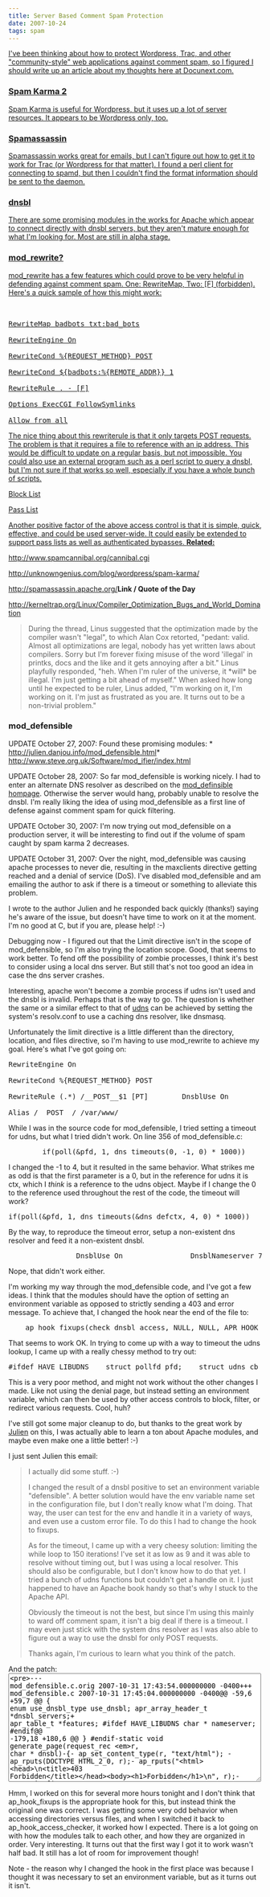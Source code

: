 ```yaml
---
title: Server Based Comment Spam Protection
date: 2007-10-24
tags: spam
---
```

<a href="http://www.docunext.com/2007/10/server-based-comment-spam-protection/">

I've been thinking about how to protect Wordpress, Trac, and other "community-style" web applications against comment spam, so I figured I should write up an article about my thoughts here at Docunext.com.
<h3>Spam Karma 2</h3>

Spam Karma is useful for Wordpress, but it uses up a lot of server resources. It appears to be Wordpress only, too.
<h3>Spamassassin</h3>

Spamassassin works great for emails, but I can't figure out how to get it to work for Trac (or Wordpress for that matter). I found a perl client for connecting to spamd, but then I couldn't find the format information should be sent to the daemon.
<h3>dnsbl</h3>

There are some promising modules in the works for Apache which appear to connect directly with dnsbl servers, but they aren't mature enough for what I'm looking for. Most are still in alpha stage.
<h3>mod_rewrite?</h3>

mod_rewrite has a few features which could prove to be very helpful in defending against comment spam. One: RewriteMap, Two: [F] (forbidden). Here's a quick sample of how this might work:

<pre><Directory /var/www>

RewriteMap badbots txt:bad_bots

RewriteEngine On

RewriteCond %{REQUEST_METHOD} POST

RewriteCond ${badbots:%{REMOTE_ADDR}} 1

RewriteRule . - [F]

Options ExecCGI FollowSymlinks

Allow from all</Directory></pre>

The nice thing about this rewriterule is that it only targets POST requests. The problem is that it requires a file to reference with an ip address. This would be difficult to update on a regular basis, but not impossible. You could also use an external program such as a perl script to query a dnsbl, but I'm not sure if that works so well, especially if you have a whole bunch of scripts.

Block List

Pass List

Another positive factor of the above access control is that it is simple, quick, effective, and could be used server-wide. It could easily be extended to support pass lists as well as authenticated bypasses. <b>Related:</b>

<a href="http://www.spamcannibal.org/cannibal.cgi">http://www.spamcannibal.org/cannibal.cgi</a>

<a href="http://unknowngenius.com/blog/wordpress/spam-karma/">http://unknowngenius.com/blog/wordpress/spam-karma/</a>

<a href="http://spamassassin.apache.org/">http://spamassassin.apache.org/</a><b>Link / Quote of the Day</b>

<a href="http://kerneltrap.org/Linux/Compiler_Optimization_Bugs_and_World_Domination">http://kerneltrap.org/Linux/Compiler_Optimization_Bugs_and_World_Domination</a>

<blockquote>During the thread, Linus suggested that the optimization made by the compiler wasn't "legal", to which Alan Cox retorted, "pedant: valid. Almost all optimizations are legal, nobody has yet written laws about compilers. Sorry but I'm forever fixing misuse of the word 'illegal' in printks, docs and the like and it gets annoying after a bit." Linus playfully responded, "heh. When I'm ruler of the universe, it *will* be illegal. I'm just getting a bit ahead of myself." When asked how long until he expected to be ruler, Linus added, "I'm working on it, I'm working on it. I'm just as frustrated as you are. It turns out to be a non-trivial problem."</blockquote>
<h3>mod_defensible</h3>

UPDATE October 27, 2007: Found these promising modules: * <a href="http://julien.danjou.info/mod_defensible.html">http://julien.danjou.info/mod_defensible.html</a>* <a href="http://www.steve.org.uk/Software/mod_ifier/index.html">http://www.steve.org.uk/Software/mod_ifier/index.html</a>

UPDATE October 28, 2007: So far mod_defensible is working nicely. I had to enter an alternate DNS resolver as described on the <a href="http://julien.danjou.info/mod_defensible.html">mod_definsible hompage</a>. Otherwise the server would hang, probably unable to resolve the dnsbl. I'm really liking the idea of using mod_defensible as a first line of defense against comment spam for quick filtering.

UPDATE October 30, 2007: I'm now trying out mod_defensible on a production server, it will be interesting to find out if the volume of spam caught by spam karma 2 decreases.

UPDATE October 31, 2007: Over the night, mod_defensible was causing apache processes to never die, resulting in the maxclients directive getting reached and a denial of service (DoS). I've disabled mod_defensible and am emailing the author to ask if there is a timeout or something to alleviate this problem.

I wrote to the author Julien and he responded back quickly (thanks!) saying he's aware of the issue, but doesn't have time to work on it at the moment. I'm no good at C, but if you are, please help! :-)

Debugging now - I figured out that the Limit directive isn't in the scope of mod_defensible, so I'm also trying the location scope. Good, that seems to work better. To fend off the possibility of zombie processes, I think it's best to consider using a local dns server. But still that's not too good an idea in case the dns server crashes.

Interesting, apache won't become a zombie process if udns isn't used and the dnsbl is invalid. Perhaps that is the way to go. The question is whether the same or a similar effect to that of <a href="http://www.corpit.ru/mjt/udns.html">udns</a> can be achieved by setting the system's resolv.conf to use a caching dns resolver, like dnsmasq.

Unfortunately the limit directive is a little different than the directory, location, and files directive, so I'm having to use mod_rewrite to achieve my goal. Here's what I've got going on:

<pre>
RewriteEngine On

RewriteCond %{REQUEST_METHOD} POST

RewriteRule (.*) /__POST__$1 [PT]<Location /__POST__/>        DnsblUse On        #DnsblServers zen.spamhaus.org.        DnsblServers localhost.</Location>

Alias /__POST__/ /var/www/</pre>

While I was in the source code for mod_defensible, I tried setting a timeout for udns, but what I tried didn't work. On line 356 of mod_defensible.c:

<pre>        if(poll(&pfd, 1, dns_timeouts(0, -1, 0) * 1000))</pre>

I changed the -1 to 4, but it resulted in the same behavior. What strikes me as odd is that the first parameter is a 0, but in the reference for udns it is ctx, which I *think* is a reference to the udns object. Maybe if I change the 0 to the reference used throughout the rest of the code, the timeout will work?

<pre>
if(poll(&pfd, 1, dns_timeouts(&dns_defctx, 4, 0) * 1000))</pre>

By the way, to reproduce the timeout error, setup a non-existent dns resolver and feed it a non-existent dnsbl.

<pre>                DnsblUse On                DnsblNameserver 7.0.0.1                DnsblServers zeniy.spamhaus.org.                #DnsblServers localhost.</pre>

Nope, that didn't work either.

I'm working my way through the mod_defensible code, and I've got a few ideas. I think that the modules should have the option of setting an environment variable as opposed to strictly sending a 403 and error message. To achieve that, I changed the hook near the end of the file to:

<pre>    ap_hook_fixups(check_dnsbl_access, NULL, NULL, APR_HOOK_MIDDLE);</pre>

That seems to work OK. In trying to come up with a way to timeout the udns lookup, I came up with a really chessy method to try out:

<pre>#ifdef HAVE_LIBUDNS    struct pollfd pfd;    struct udns_cb_data **data_array_elts;    int cheesy_timeout = 0;    pfd.fd = dns_sock(0);    pfd.events = POLLIN;    data_array_elts = (struct udns_cb_data **) data_array->elts;    /* While we have a queue active */    while(dns_active(&dns_defctx) && cheesy_timeout < 99) {        if(poll(&pfd, 1, dns_timeouts(0, -1, 0)) * 1000)            dns_ioevent(0, 0);        cheesy_timeout++;    }    dns_close(&dns_defctx);    /* Check if one of the DNSBL server has blacklisted */    for(i = 0; i < data_array->nelts; i++)        if(data_array_elts[i]->blacklist)        {                /*            r->status = 403;            generate_page(r, data_array_elts[i]->dnsbl);            */            apr_table_setn(r->subprocess_env, "defensible","defensible");            return OK;        }#endif</pre>

This is a very poor method, and might not work without the other changes I made. Like not using the denial page, but instead setting an environment variable, which can then be used by other access controls to block, filter, or redirect various requests. Cool, huh?

I've still got some major cleanup to do, but thanks to the great work by <a href="http://julien.danjou.info/mod_defensible.html">Julien</a> on this, I was actually able to learn a ton about Apache modules, and maybe even make one a little better! :-)

I just sent Julien this email:

<blockquote>

I actually did some stuff. :-)

I changed the result of a dnsbl positive to set an environment variable "defensible". A better solution would have the env variable name set in the configuration file, but I don't really know what I'm doing. That way, the user can test for the env and handle it in a variety of ways, and even use a custom error file. To do this I had to change the hook to fixups.

As for the timeout, I came up with a very cheesy solution: limiting the while loop to 150 iterations! I've set it as low as 9 and it was able to resolve without timing out, but I was using a local resolver. This should also be configurable, but I don't know how to do that yet. I tried a bunch of udns functions but couldn't get a handle on it. I just happened to have an Apache book handy so that's why I stuck to the Apache API.

Obviously the timeout is not the best, but since I'm using this mainly to ward off comment spam, it isn't a big deal if there is a timeout. I may even just stick with the system dns resolver as I was also able to figure out a way to use the dnsbl for only POST requests.

Thanks again, I'm curious to learn what you think of the patch. </blockquote>

And the patch: <textarea rows="14" cols="60"><pre>--- mod_defensible.c.orig	2007-10-31 17:43:54.000000000 -0400+++ mod_defensible.c	2007-10-31 17:45:04.000000000 -0400@@ -59,6 +59,7 @@ {     enum use_dnsbl_type use_dnsbl;     apr_array_header_t *dnsbl_servers;+    apr_table_t *features; #ifdef HAVE_LIBUDNS     char * nameserver; #endif@@ -179,18 +180,6 @@ } #endif-static void generate_page(request_rec *r, char * dnsbl)-{-    ap_set_content_type(r, "text/html"); -    ap_rputs(DOCTYPE_HTML_2_0, r);-    ap_rputs("<html><head>\n<title>403 Forbidden</title></head><body><h1>Forbidden</h1>\n", r);-    ap_rprintf(r, "<p>You don't have permission to access %s\n", ap_escape_html(r->pool, r->uri));-    ap_rprintf(r, "on this server because you are currently blacklisted by a DNSBL server at: <b>%s</b></p>\n", dnsbl);-    ap_rputs("<hr>\n", r);-    ap_rprintf(r, "<address>%s</address>\n", ap_get_server_version());-    ap_rputs("</body></html>\n", r);-}- /*   * Callback function called on each HTTP request  * Check an IP in a DNSBL@@ -312,9 +301,8 @@         {             ap_log_rerror(APLOG_MARK, APLOG_ERR, 0, r,                           "denied by DNSBL: %s for: %s", srv_elts[i], r->uri);-            r->status = 403;-            generate_page(r, srv_elts[i]);-            return DONE;+            apr_table_setn(r->subprocess_env, "defensible","defensible");+            return OK;         }         else         {@@ -345,16 +333,19 @@ #ifdef HAVE_LIBUDNS     struct pollfd pfd;     struct udns_cb_data **data_array_elts;-+    int cheesy_timeout = 0;     pfd.fd = dns_sock(0);     pfd.events = POLLIN;     data_array_elts = (struct udns_cb_data **) data_array->elts;     /* While we have a queue active */-    while(dns_active(&dns_defctx))-        if(poll(&pfd, 1, dns_timeouts(0, -1, 0) * 1000))++    while(dns_active(&dns_defctx) && cheesy_timeout < 150) {+        if(poll(&pfd, 1, dns_timeouts(0, -1, 0)) * 1000)              dns_ioevent(0, 0);+	cheesy_timeout++;+    }     dns_close(&dns_defctx);@@ -362,9 +353,8 @@     for(i = 0; i < data_array->nelts; i++)         if(data_array_elts[i]->blacklist)         {-            r->status = 403;-            generate_page(r, data_array_elts[i]->dnsbl);-            return DONE;+	    apr_table_setn(r->subprocess_env, "defensible","defensible");+	    return OK;         } #endif@@ -385,7 +375,7 @@ /* Register hooks */ static void register_hooks(apr_pool_t *p __attribute__ ((unused))) {-    ap_hook_access_checker(check_dnsbl_access, NULL, NULL, APR_HOOK_MIDDLE);+    ap_hook_fixups(check_dnsbl_access, NULL, NULL, APR_HOOK_MIDDLE);     ap_hook_post_config(defensible_init, NULL, NULL, APR_HOOK_LAST); } </pre></textarea>

Hmm, I worked on this for several more hours tonight and I don't think that ap_hook_fixups is the appropriate hook for this, but instead think the original one was correct. I was getting some very odd behavior when accessing directories versus files, and when I switched it back to ap_hook_access_checker, it worked how I expected. There is a lot going on with how the modules talk to each other, and how they are organized in order. Very interesting. It turns out that the first way I got it to work wasn't half bad. It still has a lot of room for improvement though!

Note - the reason why I changed the hook in the first place was because I thought it was necessary to set an environment variable, but as it turns out it isn't.

